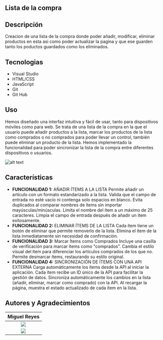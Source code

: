 ## Lista de la compra

## Descripción

Creacion de una lista de la compra donde poder añadir, modificar, eliminar productos en esta asi como poder actualizar la pagina y que ese guarden tanto los poductos guardados como los eliminados.

## Tecnologias

- Visual Studio
- HTML/CSS
- JavaScript
- Git
- Git Hub

## Uso

Hemos diseñado una interfaz intuitiva y fácil de usar, tanto para dispositivos móviles como para web.
Se trata de una lista de la compra en la que el usuario puede añadir productos a la lista, marcar los productos de la lista como comprados o no comprados para poder llevar un control, también puede eliminar un producto de la lista.
Hemos implementado la funcionalidad para poder sincronizar la lista de la compra entre diferentes dispositivos o usuarios.

![alt text](listadecompras.gif)

## Características

- **FUNCIONALIDAD 1:** AÑADIR ÍTEMS A LA LISTA
  Permite añadir un artículo con un formato estandarizado a la lista.
  Valida que el campo de entrada no esté vacío ni contenga solo espacios en blanco.
  Evita duplicados al comparar nombres de ítems sin importar mayúsculas/minúsculas.
  Limita el nombre del ítem a un máximo de 25 caracteres.
  Limpia el campo de entrada después de añadir un ítem exitosamente.
- **FUNCIONALIDAD 2:** ELIMINAR ÍTEMS DE LA LISTA
  Cada ítem tiene un botón de eliminar que permite removerlo de la lista.
  Elimina el ítem de la lista inmediatamente sin necesidad de confirmación.
- **FUNCIONALIDAD 3:** Marcar Ítems como Comprados
  Incluye una casilla de verificación para marcar ítems como "comprados".
  Cambia el estilo visual del ítem para diferenciar los artículos comprados de los que no.
  Permite desmarcar ítems, restaurando su estilo original.
- **FUNCIONALIDAD 4:** SINCRONIZACIÓN DE ÍTEMS CON UNA API EXTERNA
  Carga automáticamente los ítems desde la API al iniciar la aplicación.
  Cada ítem recibe un ID único de la API para facilitar la gestión de datos.
  Sincroniza automáticamente los cambios en la lista (añadir, eliminar, marcar como comprado) con la API.
  Al recargar la página, muestra el estado actualizado de cada ítem en la lista.

## Autores y Agradecimientos

|                                                                                     **Miguel Reyes**                                                                                    |
| :-----------------------------------------------------------------------------------------------------------------------------------------------------------------------------------: |
|            <a href="https://github.com/MIANREVA2024"> <img src="https://img.shields.io/badge/github-%23121011.svg?&style=for-the-badge&logo=github&logoColor=white"/></a>             |
| <a href="https://www.linkedin.com/in/miguelreyesvasquez/"> <img src="https://img.shields.io/badge/linkedin%20-%230077B5.svg?&style=for-the-badge&logo=linkedin&logoColor=white"/></a> |


